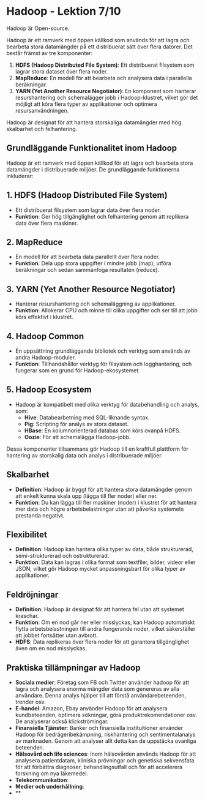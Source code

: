 # Hadoop - Lektion 7/10

Hadoop är Open-source.

Hadoop är ett ramverk med öppen källkod som används för att lagra och bearbeta stora datamängder på ett distribuerat sätt över flera datorer. Det består främst av tre komponenter:

1. **HDFS (Hadoop Distributed File System)**: Ett distribuerat filsystem som lagrar stora dataset över flera noder.
2. **MapReduce**: En modell för att bearbeta och analysera data i parallella beräkningar.
3. **YARN (Yet Another Resource Negotiator)**: En komponent som hanterar resurshantering och schemalägger jobb i Hadoop-klustret, vilket gör det möjligt att köra flera typer av applikationer och optimera resursanvändningen.

Hadoop är designat för att hantera storskaliga datamängder med hög skalbarhet och felhantering.

## Grundläggande Funktionalitet inom Hadoop

Hadoop är ett ramverk med öppen källkod för att lagra och bearbeta stora datamängder i distribuerade miljöer. De grundläggande funktionerna inkluderar:

## 1. HDFS (Hadoop Distributed File System)
- Ett distribuerat filsystem som lagrar data över flera noder.
- **Funktion**: Ger hög tillgänglighet och felhantering genom att replikera data över flera maskiner.

## 2. MapReduce
- En modell för att bearbeta data parallellt över flera noder.
- **Funktion**: Dela upp stora uppgifter i mindre jobb (map), utföra beräkningar och sedan sammanfoga resultaten (reduce).

## 3. YARN (Yet Another Resource Negotiator)
- Hanterar resurshantering och schemaläggning av applikationer.
- **Funktion**: Allokerar CPU och minne till olika uppgifter och ser till att jobb körs effektivt i klustret.

## 4. Hadoop Common
- En uppsättning grundläggande bibliotek och verktyg som används av andra Hadoop-moduler.
- **Funktion**: Tillhandahåller verktyg för filsystem och logghantering, och fungerar som en grund för Hadoop-ekosystemet.

## 5. Hadoop Ecosystem
- Hadoop är kompatibelt med olika verktyg för databehandling och analys, som:
  - **Hive**: Databearbetning med SQL-liknande syntax.
  - **Pig**: Scripting för analys av stora dataset.
  - **HBase**: En kolumnorienterad databas som körs ovanpå HDFS.
  - **Oozie**: För att schemalägga Hadoop-jobb.

Dessa komponenter tillsammans gör Hadoop till en kraftfull plattform för hantering av storskalig data och analys i distribuerade miljöer.


## Skalbarhet
- **Definition**: Hadoop är byggt för att hantera stora datamängder genom att enkelt kunna skala upp (lägga till fler noder) eller ner.
- **Funktion**: Du kan lägga till fler maskiner (noder) i klustret för att hantera mer data och högre arbetsbelastningar utan att påverka systemets prestanda negativt.

## Flexibilitet
- **Definition**: Hadoop kan hantera olika typer av data, både strukturerad, semi-strukturerad och ostrukturerad.
- **Funktion**: Data kan lagras i olika format som textfiler, bilder, videor eller JSON, vilket gör Hadoop mycket anpassningsbart för olika typer av applikationer.

## Feldröjningar
- **Definition**: Hadoop är designat för att hantera fel utan att systemet kraschar.
- **Funktion**: Om en nod går ner eller misslyckas, kan Hadoop automatiskt flytta arbetsbelastningen till andra fungerande noder, vilket säkerställer att jobbet fortsätter utan avbrott.
- **HDFS**: Data replikeras över flera noder för att garantera tillgänglighet även om en nod misslyckas.

## Praktiska tillämpningar av Hadoop
- **Sociala medier**: Företag som FB och Twitter använder hadoop för att lagra och analysera enorma mängder data som genereras av alla användare.
Denna analys hjälper till att förstå användarebeteenden, trender osv.
- **E-handel**: Amazon, Ebay använder Hadoop för att analysera kundbeteenden, optimera sökningar, göra produktrekomendationer osv. De analyserar också klickströmingar.
- **Finansiella Tjänster**: Banker och finansiella instituitioner använder Hadoop för bedrägeribekämpning, riskhantering och sentimentalanalys av marknaden. Genom att analyser allt detta kan de uppstäcka ovanliga beteenden.
- **Hälsovård och life sciences**: Inom hälsovården används Hadoop för att analysera patientdatam, kliniska prövningar och genetiska sekvensfata för att förbättra diagnoser, behandlingsutfall och för att accelerera forskning om nya läkemedel.
- **Telekommunikation**:
- **Medier och underhållning**:
- **
